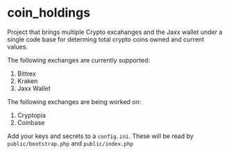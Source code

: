 # coin_holdings

Project that brings multiple Crypto excahanges and the Jaxx wallet under a single code base for determing total crypto coins owned and current values. 

The following exchanges are currently supported:
1. Bittrex
2. Kraken
3. Jaxx Wallet

The following exchanges are being worked on:
1. Cryptopia
2. Coinbase

Add your keys and secrets to a `config.ini`. These will be read by `public/bootstrap.php` and `public/index.php`
